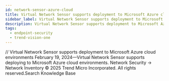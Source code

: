 ```yaml
---
id: network-sensor-azure-cloud
title: Virtual Network Sensor supports deployment to Microsoft Azure cloud environments
sidebar_label: Virtual Network Sensor supports deployment to Microsoft Azure cloud environments
description: Virtual Network Sensor supports deployment to Microsoft Azure cloud environments
tags:
  - endpoint-security
  - trend-vision-one
---
```


/*<![CDATA[*/ $('#title').html($('meta[name=map-description]').attr('content')); /*]]>*/ Virtual Network Sensor supports deployment to Microsoft Azure cloud environments February 19, 2024—Virtual Network Sensor supports deploying to Microsoft Azure cloud environments. Network Security → Network Inventory © 2025 Trend Micro Incorporated. All rights reserved.Search Knowledge Base